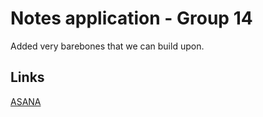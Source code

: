 # Notes application - Group 14

Added very barebones that we can build upon.

## Links

[ASANA](https://app.asana.com/0/1206091828782686/1206092112546657)

